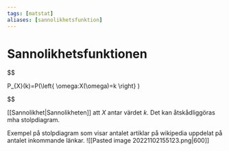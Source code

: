 ```yaml
---
tags: [matstat]
aliases: [sannolikhetsfunktion]
---
```

# Sannolikhetsfunktionen
$$

P_{X}(k)=P(\left\{ \omega:X(\omega)=k \right\} )

$$

[[Sannolikhet|Sannolikheten]] att $X$ antar värdet $k$. Det kan åtskådliggöras mha stolpdiagram.

  

Exempel på stolpdiagram som visar antalet artiklar på wikipedia uppdelat på antalet inkommande länkar.
![[Pasted image 20221102155123.png|600]]